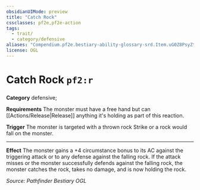 ```yaml
---
obsidianUIMode: preview
title: "Catch Rock"
cssclasses: pf2e,pf2e-action
tags:
  - trait/
  - category/defensive
aliases: "Compendium.pf2e.bestiary-ability-glossary-srd.Item.uG0Z8PsyZtsYuvGR"
license: OGL
---
```

# Catch Rock `pf2:r`

### 

**Category** defensive; 




**Requirements** The monster must have a free hand but can [[Actions/Release|Release]] anything it's holding as part of this reaction.

**Trigger** The monster is targeted with a thrown rock Strike or a rock would fall on the monster.

* * *

**Effect** The monster gains a +4 circumstance bonus to its AC against the triggering attack or to any defense against the falling rock. If the attack misses or the monster successfully defends against the falling rock, the monster catches the rock, takes no damage, and is now holding the rock.

*Source: Pathfinder Bestiary*
*OGL*